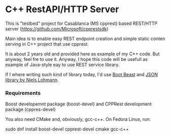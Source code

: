 # C++ RestAPI/HTTP Server

This is "testbed" project for Casablanca (MS cpprest)
based REST/HTTP  server (https://github.com/Microsoft/cpprestsdk)

Main idea is to enable easy REST endpoint creation and simple static conten
serving in C++ project that use cpprest.

It is about 2 years old and provided here as example of my C++ code. But anyway, feel fre to use it.
Anyway, I hope this code will be usefull as example of Java-style eay to use REST service library.

If I where writing such kind of library today, I'd use [Boot Beast](https://www.boost.org/doc/libs/1_74_0/libs/beast/doc/html/index.html)
and [JSON library by Niels Lohmann](https://github.com/nlohmann/json).

### Requirements

Boost developemnt package (boost-devel) and CPPRest development package (cppres-devel)

You also need CMake and, obviously, gcc-c++.
On Fedora Linux, run:

sudo dnf install boost-devel cpprest-devel cmake gcc-c++

